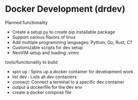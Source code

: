 # Docker Development (drdev)

Planned functionality

* Create a setup.py to create pip installable package
* Support various flavors of linux
* Add multiple programming languages: Python, Go, Rust, C?
* Customizable scripts for dev setup
* NeoVIM setup and loading .vimrc

tools/funcitonality to build

* spin up : Spins up a docker container for development work
* list dev : Lists all dev containers
* connect: Connect a terminal to a specific dev container
* output a dockerfile for the dev env
* create a docker compose file

